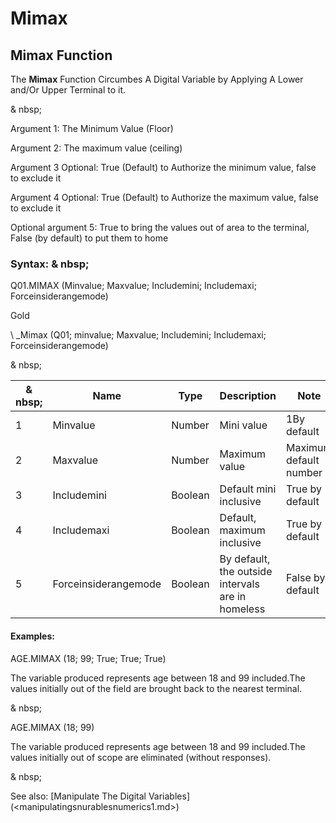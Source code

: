 # Mimax

## Mimax Function

The **Mimax** Function Circumbes A Digital Variable by Applying A Lower and/Or Upper Terminal to it.

& nbsp;

Argument 1: The Minimum Value (Floor)

Argument 2: The maximum value (ceiling)

Argument 3 Optional: True (Default) to Authorize the minimum value, false to exclude it

Argument 4 Optional: True (Default) to Authorize the maximum value, false to exclude it

Optional argument 5: True to bring the values ​​out of area to the terminal, False (by default) to put them to home

### Syntax: & nbsp;

Q01.MIMAX (Minvalue; Maxvalue; Includemini; Includemaxi; Forceinsiderangemode)

Gold

\ _Mimax (Q01; minvalue; Maxvalue; Includemini; Includemaxi; Forceinsiderangemode)

& nbsp;

|& nbsp;|**Name** |**Type** |**Description** |**Note** |
|--- |--- |--- |--- |--- |
|&#49;|Minvalue |Number |Mini value |&#49;By default |
|&#50;|Maxvalue |Number |Maximum value |Maximum default number |
|&#51;|Includemini |Boolean |Default mini inclusive |True by default |
|&#52;|Includemaxi |Boolean |Default, maximum inclusive |True by default |
|&#53;|Forceinsiderangemode |Boolean |By default, the outside intervals are in homeless |False by default |


#### Examples:

AGE.MIMAX (18; 99; True; True; True)

The variable produced represents age between 18 and 99 included.The values ​​initially out of the field are brought back to the nearest terminal.

& nbsp;

AGE.MIMAX (18; 99)

The variable produced represents age between 18 and 99 included.The values ​​initially out of scope are eliminated (without responses).

& nbsp;

See also: [Manipulate The Digital Variables] (<manipulatingsnurablesnumerics1.md>)